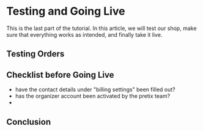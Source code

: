 # Testing and Going Live

This is the last part of the tutorial. 
In this article, we will test our shop, make sure that everything works as intended, and finally take it live. 

## Testing Orders 



## Checklist before Going Live 

 - have the contact details under "billing settings" been filled out? 
 - has the organizer account been activated by the pretix team? 
 - 

 ## Conclusion 